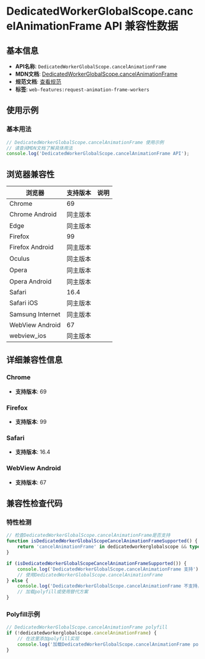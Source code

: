 # DedicatedWorkerGlobalScope.cancelAnimationFrame API 兼容性数据

## 基本信息

- **API名称**: `DedicatedWorkerGlobalScope.cancelAnimationFrame`
- **MDN文档**: [DedicatedWorkerGlobalScope.cancelAnimationFrame](https://developer.mozilla.org/docs/Web/API/DedicatedWorkerGlobalScope/cancelAnimationFrame)
- **规范文档**: [查看规范](https://html.spec.whatwg.org/multipage/imagebitmap-and-animations.html#animationframeprovider-cancelanimationframe)
- **标签**: `web-features:request-animation-frame-workers`

## 使用示例

### 基本用法

```javascript
// DedicatedWorkerGlobalScope.cancelAnimationFrame 使用示例
// 请查阅MDN文档了解具体用法
console.log('DedicatedWorkerGlobalScope.cancelAnimationFrame API');
```

## 浏览器兼容性

| 浏览器 | 支持版本 | 说明 |
|--------|----------|------|
| Chrome | 69 |  |
| Chrome Android | 同主版本 |  |
| Edge | 同主版本 |  |
| Firefox | 99 |  |
| Firefox Android | 同主版本 |  |
| Oculus | 同主版本 |  |
| Opera | 同主版本 |  |
| Opera Android | 同主版本 |  |
| Safari | 16.4 |  |
| Safari iOS | 同主版本 |  |
| Samsung Internet | 同主版本 |  |
| WebView Android | 67 |  |
| webview_ios | 同主版本 |  |

## 详细兼容性信息

### Chrome

- **支持版本**: 69

### Firefox

- **支持版本**: 99

### Safari

- **支持版本**: 16.4

### WebView Android

- **支持版本**: 67

## 兼容性检查代码

### 特性检测

```javascript
// 检查DedicatedWorkerGlobalScope.cancelAnimationFrame是否支持
function isDedicatedWorkerGlobalScopeCancelAnimationFrameSupported() {
    return 'cancelAnimationFrame' in dedicatedworkerglobalscope && typeof dedicatedworkerglobalscope.cancelAnimationFrame === 'function';
}

if (isDedicatedWorkerGlobalScopeCancelAnimationFrameSupported()) {
    console.log('DedicatedWorkerGlobalScope.cancelAnimationFrame 支持');
    // 使用DedicatedWorkerGlobalScope.cancelAnimationFrame
} else {
    console.log('DedicatedWorkerGlobalScope.cancelAnimationFrame 不支持，需要polyfill');
    // 加载polyfill或使用替代方案
}
```

### Polyfill示例

```javascript
// DedicatedWorkerGlobalScope.cancelAnimationFrame polyfill
if (!dedicatedworkerglobalscope.cancelAnimationFrame) {
    // 在这里添加polyfill实现
    console.log('加载DedicatedWorkerGlobalScope.cancelAnimationFrame polyfill');
}
```

